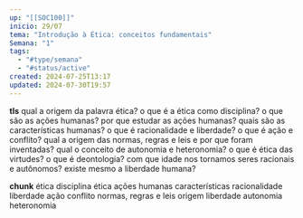 ```yaml
---
up: "[[SOC100]]"
inicio: 29/07
tema: "Introdução à Ética: conceitos fundamentais"
Semana: "1"
tags:
  - "#type/semana"
  - "#status/active"
created: 2024-07-25T13:17
updated: 2024-07-30T19:57
---
```

**tls**
qual a origem da palavra ética?
o que é a ética como disciplina?
o que são as ações humanas?
por que estudar as ações humanas?
quais são as características humanas?
o que é racionalidade e liberdade?
o que é ação e conflito?
qual a origem das normas, regras e leis e por que foram inventadas?
qual o conceito de autonomia e heteronomia?
o que é ética das virtudes?
o que é deontologia?
com que idade nos tornamos seres racionais e autônomos?
existe mesmo a liberdade humana?

**chunk**
ética
	disciplina ética
		ações humanas
			características
				racionalidade
				liberdade
				ação
				conflito
normas, regras e leis
	origem
liberdade
	autonomia
	heteronomia
